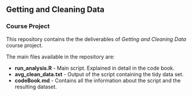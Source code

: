 ## Getting and Cleaning Data
### Course Project
This repository contains the the deliverables of _Getting and Cleaning Data_ course project.

The main files available in the repository are:

- **run_analysis.R** - Main script. Explained in detail in the code book.
- **avg_clean_data.txt** - Output of the script containing the tidy data set.
- **codeBook.md** - Contains all the information about the script and the resulting dataset.
